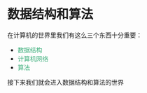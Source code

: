 #  数据结构和算法

在计算机的世界里我们有这么三个东西十分重要：
+ <font color=#3eaf7c>数据结构</font>
+ <font color=#3eaf7c>计算机网络</font>
+ <font color=#3eaf7c>算法</font>

接下来我们就会进入数据结构和算法的世界